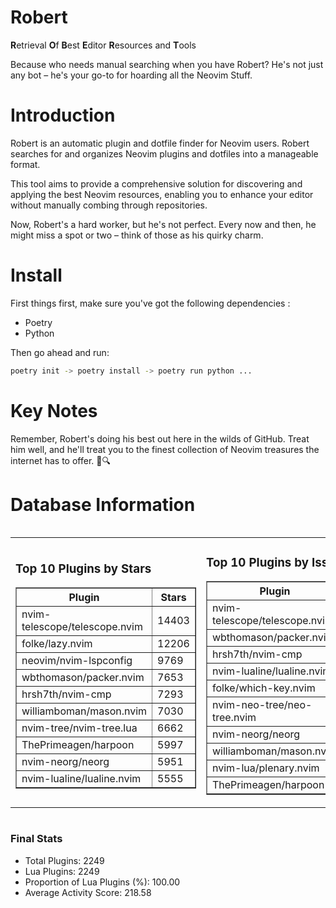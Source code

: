 # Robert

**R**etrieval
**O**f
**B**est
**E**ditor
**R**esources and
**T**ools

Because who needs manual searching when you have Robert?
He's not just any bot – he's your go-to for hoarding all the Neovim Stuff.

# Introduction
Robert is an automatic plugin and dotfile finder for Neovim users. Robert searches for and organizes Neovim plugins and dotfiles into a manageable format.

This tool aims to provide a comprehensive solution for discovering and applying the best Neovim resources, enabling you to enhance your editor without manually combing through repositories.

Now, Robert's a hard worker, but he's not perfect. Every now and then, he might miss a spot or two – think of those as his quirky charm. 

# Install
 First things first, make sure you've got the following dependencies :
  - Poetry 
  - Python 

Then go ahead and run:

```bash
poetry init -> poetry install -> poetry run python ...
```
# Key Notes

Remember, Robert's doing his best out here in the wilds of GitHub. Treat him well, and he'll treat you to the finest collection of Neovim treasures the internet has to offer. 🎩🔍


# Database Information

<div style='display:flex;flex-direction:row;justify-content:space-between;'><table><tr><td><h3>Top 10 Plugins by Stars</h3><table border="1"><tr><th>Plugin</th><th>Stars</th></tr><tr><td>nvim-telescope/telescope.nvim</td><td>14403</td></tr><tr><td>folke/lazy.nvim</td><td>12206</td></tr><tr><td>neovim/nvim-lspconfig</td><td>9769</td></tr><tr><td>wbthomason/packer.nvim</td><td>7653</td></tr><tr><td>hrsh7th/nvim-cmp</td><td>7293</td></tr><tr><td>williamboman/mason.nvim</td><td>7030</td></tr><tr><td>nvim-tree/nvim-tree.lua</td><td>6662</td></tr><tr><td>ThePrimeagen/harpoon</td><td>5997</td></tr><tr><td>nvim-neorg/neorg</td><td>5951</td></tr><tr><td>nvim-lualine/lualine.nvim</td><td>5555</td></tr></table></td><td><h3>Top 10 Plugins by Issues</h3><table border="1"><tr><th>Plugin</th><th>Issues</th></tr><tr><td>nvim-telescope/telescope.nvim</td><td>330</td></tr><tr><td>wbthomason/packer.nvim</td><td>305</td></tr><tr><td>hrsh7th/nvim-cmp</td><td>248</td></tr><tr><td>nvim-lualine/lualine.nvim</td><td>206</td></tr><tr><td>folke/which-key.nvim</td><td>189</td></tr><tr><td>nvim-neo-tree/neo-tree.nvim</td><td>184</td></tr><tr><td>nvim-neorg/neorg</td><td>170</td></tr><tr><td>williamboman/mason.nvim</td><td>161</td></tr><tr><td>nvim-lua/plenary.nvim</td><td>125</td></tr><tr><td>ThePrimeagen/harpoon</td><td>102</td></tr></table></td><td><h3>Top 10 Plugins by Forks</h3><table border="1"><tr><th>Plugin</th><th>Forks</th></tr><tr><td>neovim/nvim-lspconfig</td><td>2016</td></tr><tr><td>nvim-telescope/telescope.nvim</td><td>796</td></tr><tr><td>nvim-tree/nvim-tree.lua</td><td>594</td></tr><tr><td>nvim-lualine/lualine.nvim</td><td>453</td></tr><tr><td>hrsh7th/nvim-cmp</td><td>364</td></tr><tr><td>folke/tokyonight.nvim</td><td>362</td></tr><tr><td>ThePrimeagen/harpoon</td><td>347</td></tr><tr><td>jackMort/ChatGPT.nvim</td><td>302</td></tr><tr><td>folke/lazy.nvim</td><td>287</td></tr><tr><td>nvimdev/lspsaga.nvim</td><td>286</td></tr></table></td></tr></table></div>

### Final Stats
- Total Plugins: 2249
- Lua Plugins: 2249
- Proportion of Lua Plugins (%): 100.00
- Average Activity Score: 218.58
